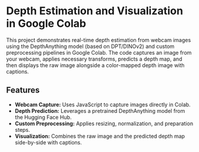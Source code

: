 # Depth Estimation and Visualization in Google Colab

This project demonstrates real-time depth estimation from webcam images using the DepthAnything model (based on DPT/DINOv2) and custom preprocessing pipelines in Google Colab. The code captures an image from your webcam, applies necessary transforms, predicts a depth map, and then displays the raw image alongside a color-mapped depth image with captions.

## Features

- **Webcam Capture:** Uses JavaScript to capture images directly in Colab.
- **Depth Prediction:** Leverages a pretrained DepthAnything model from the Hugging Face Hub.
- **Custom Preprocessing:** Applies resizing, normalization, and preparation steps.
- **Visualization:** Combines the raw image and the predicted depth map side-by-side with captions.

